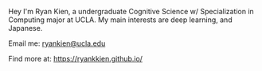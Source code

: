 Hey I'm Ryan Kien, a undergraduate Cognitive Science w/ Specialization in Computing major at UCLA. My main interests are deep learning, and Japanese.

Email me: ryankien@ucla.edu

Find more at: https://ryankkien.github.io/
<!---
ryankkien/ryankkien is a ✨ special ✨ repository because its `README.md` (this file) appears on your GitHub profile.
You can click the Preview link to take a look at your changes.
--->
